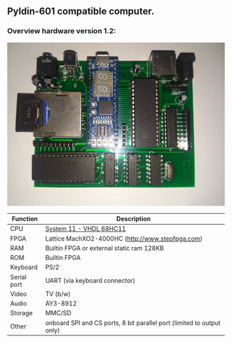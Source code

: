 ## Pyldin-601 compatible computer.

### Overview hardware version 1.2:

![board version 1.2](docs/hw1.2.jpg)

 Function | Description 
----|----
CPU | [System 11 - VHDL 68HC11](http://members.optusnet.com.au/jekent/system11/)
FPGA| Lattice MachXO2-4000HC (http://www.stepfpga.com)
RAM | Builtin FPGA or external static ram 128KB
ROM | Builtin FPGA
Keyboard | PS/2
Serial port | UART (via keyboard connector)
Video | TV (b/w)
Audio | AY3-8912
Storage | MMC/SD
Other | onboard SPI and CS ports, 8 bit parallel port (limited to output only)

